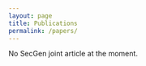 ```yaml
---
layout: page
title: Publications
permalink: /papers/
---
```


No SecGen joint article at the moment.
